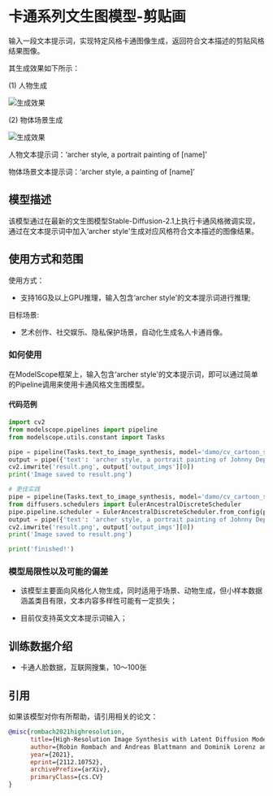 
# 卡通系列文生图模型-剪贴画

输入一段文本提示词，实现特定风格卡通图像生成，返回符合文本描述的剪贴风格结果图像。

其生成效果如下所示：

(1) 人物生成

![生成效果](description/demo.png)

(2) 物体场景生成

![生成效果](description/demo1.png)

人物文本提示词：‘archer style, a portrait painting of [name]’

物体场景文本提示词：‘archer style, a painting of [name]’


## 模型描述

该模型通过在最新的文生图模型Stable-Diffusion-2.1上执行卡通风格微调实现，通过在文本提示词中加入‘archer style'生成对应风格符合文本描述的图像结果。


## 使用方式和范围

使用方式：
- 支持16G及以上GPU推理，输入包含‘archer style'的文本提示词进行推理;

目标场景:
- 艺术创作、社交娱乐、隐私保护场景，自动化生成名人卡通肖像。

### 如何使用

在ModelScope框架上，输入包含‘archer style'的文本提示词，即可以通过简单的Pipeline调用来使用卡通风格文生图模型。

#### 代码范例
```python
import cv2
from modelscope.pipelines import pipeline
from modelscope.utils.constant import Tasks

pipe = pipeline(Tasks.text_to_image_synthesis, model='damo/cv_cartoon_stable_diffusion_clipart', model_revision='v1.0.0')
output = pipe({'text': 'archer style, a portrait painting of Johnny Depp'})
cv2.imwrite('result.png', output['output_imgs'][0])
print('Image saved to result.png')

# 更佳实践
pipe = pipeline(Tasks.text_to_image_synthesis, model='damo/cv_cartoon_stable_diffusion_clipart', model_revision='v1.0.0')
from diffusers.schedulers import EulerAncestralDiscreteScheduler
pipe.pipeline.scheduler = EulerAncestralDiscreteScheduler.from_config(pipe.pipeline.scheduler.config)
output = pipe({'text': 'archer style, a portrait painting of Johnny Depp'})
cv2.imwrite('result.png', output['output_imgs'][0])
print('Image saved to result.png')

print('finished!')

```

### 模型局限性以及可能的偏差

- 该模型主要面向风格化人物生成，同时适用于场景、动物生成，但小样本数据涵盖类目有限，文本内容多样性可能有一定损失；

- 目前仅支持英文文本提示词输入；

## 训练数据介绍

- 卡通人脸数据，互联网搜集，10～100张


## 引用
如果该模型对你有所帮助，请引用相关的论文：

```BibTeX
@misc{rombach2021highresolution,
      title={High-Resolution Image Synthesis with Latent Diffusion Models}, 
      author={Robin Rombach and Andreas Blattmann and Dominik Lorenz and Patrick Esser and Björn Ommer},
      year={2021},
      eprint={2112.10752},
      archivePrefix={arXiv},
      primaryClass={cs.CV}
}
```
